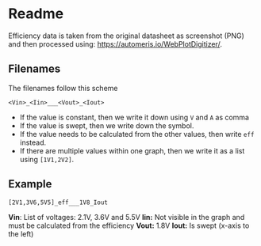 ﻿# Readme
Efficiency data is taken from the original datasheet as screenshot (PNG) and then processed using:
https://automeris.io/WebPlotDigitizer/.

## Filenames
The filenames follow this scheme

    <Vin>_<Iin>___<Vout>_<Iout>

- If the value is constant, then we write it down using `V` and `A` as comma
- If the value is swept, then we write down the symbol.
- If the value needs to be calculated from the other values, then write `eff` instead.
- If there are multiple values within one graph, then we write it as a list using `[1V1,2V2]`.


## Example
    [2V1,3V6,5V5]_eff___1V8_Iout

**Vin**: List of voltages: 2.1V, 3.6V and 5.5V
**Iin:** Not visible in the graph and must be calculated from the efficiency
**Vout:** 1.8V
**Iout:** Is swept (x-axis to the left)

